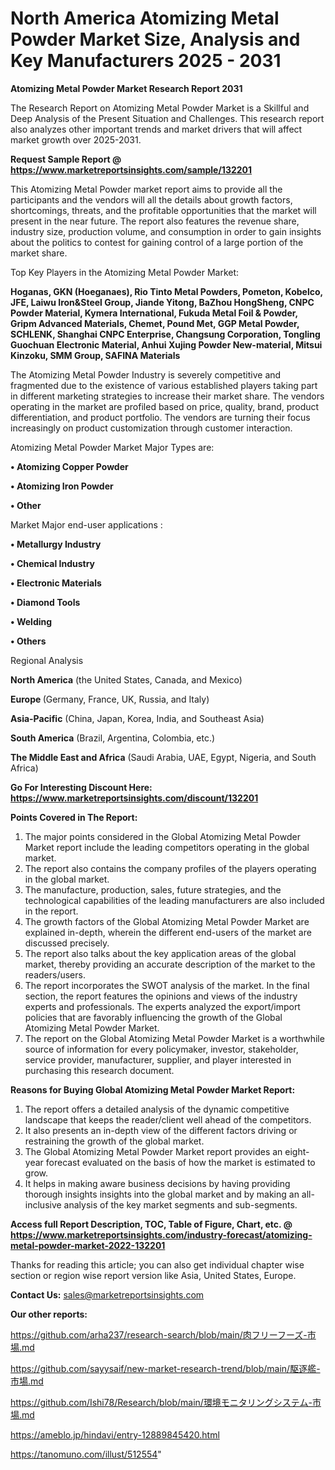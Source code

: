 # North America Atomizing Metal Powder Market Size, Analysis and Key Manufacturers 2025 - 2031

<strong>Atomizing Metal Powder Market Research Report 2031</strong>

The Research Report on Atomizing Metal Powder Market is a Skillful and Deep Analysis of the Present Situation and Challenges. This research report also analyzes other important trends and market drivers that will affect market growth over 2025-2031.

<strong>Request Sample Report @ <a href=https://www.marketreportsinsights.com/sample/132201>https://www.marketreportsinsights.com/sample/132201</a></strong>

This Atomizing Metal Powder market report aims to provide all the participants and the vendors will all the details about growth factors, shortcomings, threats, and the profitable opportunities that the market will present in the near future. The report also features the revenue share, industry size, production volume, and consumption in order to gain insights about the politics to contest for gaining control of a large portion of the market share.

Top Key Players in the Atomizing Metal Powder Market:

<strong>Hoganas, GKN (Hoeganaes), Rio Tinto Metal Powders, Pometon, Kobelco, JFE, Laiwu Iron&Steel Group, Jiande Yitong, BaZhou HongSheng, CNPC Powder Material, Kymera International, Fukuda Metal Foil & Powder, Gripm Advanced Materials, Chemet, Pound Met, GGP Metal Powder, SCHLENK, Shanghai CNPC Enterprise, Changsung Corporation, Tongling Guochuan Electronic Material, Anhui Xujing Powder New-material, Mitsui Kinzoku, SMM Group, SAFINA Materials</strong>

The Atomizing Metal Powder Industry is severely competitive and fragmented due to the existence of various established players taking part in different marketing strategies to increase their market share. The vendors operating in the market are profiled based on price, quality, brand, product differentiation, and product portfolio. The vendors are turning their focus increasingly on product customization through customer interaction.

Atomizing Metal Powder Market Major Types are:

<strong>• Atomizing Copper Powder

• Atomizing Iron Powder

• Other</strong>

Market Major end-user applications :

<strong>• Metallurgy Industry

• Chemical Industry

• Electronic Materials

• Diamond Tools

• Welding

• Others</strong>

Regional Analysis

</u><strong><b>North America</b></strong> (the United States, Canada, and Mexico)

<strong><b>Europe </b></strong>(Germany, France, UK, Russia, and Italy)

<strong><b>Asia-Pacific</b></strong> (China, Japan, Korea, India, and Southeast Asia)

<strong><b>South America</b></strong> (Brazil, Argentina, Colombia, etc.)

<strong><b>The Middle East and Africa</b></strong> (Saudi Arabia, UAE, Egypt, Nigeria, and South Africa)

<strong>Go For Interesting Discount Here: <a href=https://www.marketreportsinsights.com/discount/132201>https://www.marketreportsinsights.com/discount/132201</a></strong>

<strong>Points Covered in The Report:</strong>
<ol>
  <li>The major points considered in the Global Atomizing Metal Powder Market report include the leading competitors operating in the global market.</li>
  <li>The report also contains the company profiles of the players operating in the global market.</li>
  <li>The manufacture, production, sales, future strategies, and the technological capabilities of the leading manufacturers are also included in the report.</li>
  <li>The growth factors of the Global Atomizing Metal Powder Market are explained in-depth, wherein the different end-users of the market are discussed precisely.</li>
  <li>The report also talks about the key application areas of the global market, thereby providing an accurate description of the market to the readers/users.</li>
  <li>The report incorporates the SWOT analysis of the market. In the final section, the report features the opinions and views of the industry experts and professionals. The experts analyzed the export/import policies that are favorably influencing the growth of the Global Atomizing Metal Powder Market.</li>
  <li>The report on the Global Atomizing Metal Powder Market is a worthwhile source of information for every policymaker, investor, stakeholder, service provider, manufacturer, supplier, and player interested in purchasing this research document.</li>
</ol>
<strong>Reasons for Buying Global Atomizing Metal Powder Market Report:</strong>

<ol>
  <li>The report offers a detailed analysis of the dynamic competitive landscape that keeps the reader/client well ahead of the competitors.</li>
  <li>It also presents an in-depth view of the different factors driving or restraining the growth of the global market.</li>
  <li>The Global Atomizing Metal Powder Market report provides an eight-year forecast evaluated on the basis of how the market is estimated to grow.</li>
  <li>It helps in making aware business decisions by having providing thorough insights insights into the global market and by making an all-inclusive analysis of the key market segments and sub-segments.</li>
</ol>
<strong>Access full Report Description, TOC, Table of Figure, Chart, etc. @ <a href=https://www.marketreportsinsights.com/industry-forecast/atomizing-metal-powder-market-2022-132201>https://www.marketreportsinsights.com/industry-forecast/atomizing-metal-powder-market-2022-132201</a></strong>


Thanks for reading this article; you can also get individual chapter wise section or region wise report version like Asia, United States, Europe.

<strong>Contact Us:</strong>
sales@marketreportsinsights.com

<strong>Our other reports:</strong>

<a href=https://github.com/arha237/research-search/blob/main/肉フリーフーズ-市場.md>https://github.com/arha237/research-search/blob/main/肉フリーフーズ-市場.md</a>

<a href=https://github.com/sayysaif/new-market-research-trend/blob/main/駆逐艦-市場.md>https://github.com/sayysaif/new-market-research-trend/blob/main/駆逐艦-市場.md</a>

<a href=https://github.com/Ishi78/Research/blob/main/環境モニタリングシステム-市場.md>https://github.com/Ishi78/Research/blob/main/環境モニタリングシステム-市場.md</a>

<a href=https://ameblo.jp/hindavi/entry-12889845420.html>https://ameblo.jp/hindavi/entry-12889845420.html</a>

<a href=https://tanomuno.com/illust/512554>https://tanomuno.com/illust/512554</a>"
